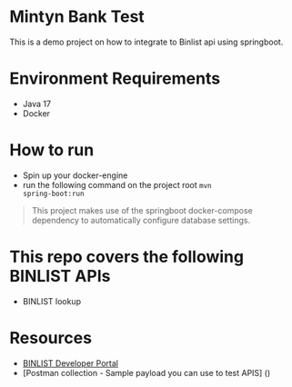 # Mintyn Bank Test
This is a demo project on how to integrate to Binlist api using springboot. 


# Environment Requirements
* Java 17
* Docker


# How to run
* Spin up your docker-engine
* run the following command on the project root <code>mvn spring-boot:run</code>

> This project makes use of the springboot docker-compose dependency to automatically configure database settings.

# This repo covers the following BINLIST APIs
* BINLIST lookup

# Resources
* [BINLIST Developer Portal](https://binlist.net/)
* [Postman collection - Sample payload you can use to test APIS] ()

